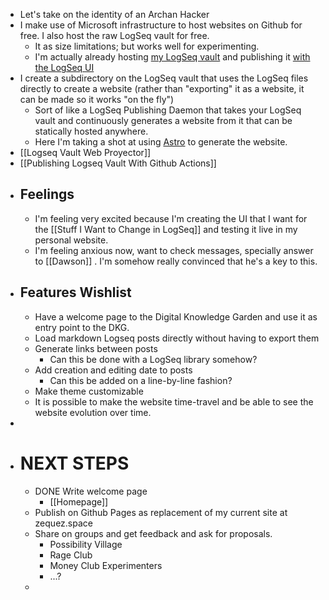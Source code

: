 - Let's take on the identity of an Archan Hacker
- I make use of Microsoft infrastructure to host websites on Github for free. I also host the raw LogSeq vault for free.
	- It as size limitations; but works well for experimenting.
	- I'm actually already hosting [my LogSeq vault](https://github.com/Zequez/logseq-vault/) and publishing it [with the LogSeq UI](http://notes.zequez.space/)
- I create a subdirectory on the LogSeq vault that uses the LogSeq files directly to create a website (rather than "exporting" it as a website, it can be made so it works "on the fly")
	- Sort of like a LogSeq Publishing Daemon that takes your LogSeq vault and continuously generates a website from it that can be statically hosted anywhere.
	- Here I'm taking a shot at using [Astro](https://astro.build/) to generate the website.
- [[Logseq Vault Web Proyector]]
- [[Publishing Logseq Vault With Github Actions]]
- ## Feelings
	- I'm feeling very excited because I'm creating the UI that I want for the [[Stuff I Want to Change in LogSeq]] and testing it live in my personal website.
	- I'm feeling anxious now, want to check messages, specially answer to [[Dawson]] . I'm somehow really convinced that he's a key to this.
- ## Features Wishlist
	- Have a welcome page to the Digital Knowledge Garden and use it as entry point to the DKG.
	- Load markdown Logseq posts directly without having to export them
	- Generate links between posts
		- Can this be done with a LogSeq library somehow?
	- Add creation and editing date to posts
		- Can this be added on a line-by-line fashion?
	- Make theme customizable
	- It is possible to make the website time-travel and be able to see the website evolution over time.
-
- # NEXT STEPS
	- DONE Write welcome page
		- [[Homepage]]
	- Publish on Github Pages as replacement of my current site at zequez.space
	- Share on groups and get feedback and ask for proposals.
		- Possibility Village
		- Rage Club
		- Money Club Experimenters
		- ...?
	-